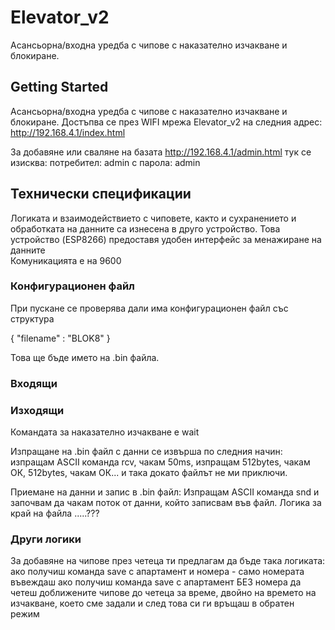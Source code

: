 # Elevator_v2

Асансьорна/входна уредба с чипове с наказателно изчакване и блокиране.

## Getting Started

Асансьорна/входна уредба с чипове с наказателно изчакване и блокиране. Достъпва се през WIFI мрежа Elevator_v2 на следния адрес:
http://192.168.4.1/index.html

За добавяне или сваляне на базата 
http://192.168.4.1/admin.html
тук се изисква: 
 потрeбител: admin
   с парола: admin
 
## Технически спецификации

Логиката и взаимодействието с чиповете, както и сухранението и обработката на данните са изнесена в друго устройство. 
Това устройство (ESP8266) предоставя удобен интерфейс за менажиране на данните  
Комуникацията е на 9600

### Конфигурационен файл

При пускане се проверява дали има конфигурационен файл със структура
 
{
	"filename" : "BLOK8"
}

Това ще бъде името на .bin файла. 


### Входящи



### Изходящи

Командата за наказателно изчакване е wait

Изпращане на .bin файл с данни се извърша по следния начин:
изпращам ASCII команда rcv, чакам 50ms, изпращам 512bytes, чакам ОК, 512bytes, чакам ОК... и така докато файлът не ми приключи.

Приемане на данни и запис в .bin файл:
Изпращам ASCII команда snd и започвам да чакам поток от данни, който записвам във файл. 
Логика за край на файла .....???
 

### Други логики

За добавяне на чипове през четеца ти предлагам да бъде така логиката:
ако получиш команда save с апартамент и номера - само номерата въвеждаш
ако получиш команда save с апартамент БЕЗ номера да четеш доближените чипове до четеца за време,
двойно на времето на изчакване, което сме задали
и след това си ги връщаш в обратен режим




